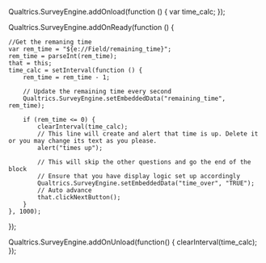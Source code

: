 Qualtrics.SurveyEngine.addOnload(function () {
	var time_calc;
});

Qualtrics.SurveyEngine.addOnReady(function () {
    
    //Get the remaning time
    var rem_time = "${e://Field/remaining_time}";
    rem_time = parseInt(rem_time);
	that = this;
	time_calc = setInterval(function () {
		rem_time = rem_time - 1;
        
        // Update the remaining time every second
        Qualtrics.SurveyEngine.setEmbeddedData("remaining_time", rem_time);

		if (rem_time <= 0) {
			clearInterval(time_calc);
            // This line will create and alert that time is up. Delete it or you may change its text as you please.
            alert("times up");

            // This will skip the other questions and go the end of the block
            // Ensure that you have display logic set up accordingly
            Qualtrics.SurveyEngine.setEmbeddedData("time_over", "TRUE");
            // Auto advance
            that.clickNextButton();
		}
	}, 1000);
});

Qualtrics.SurveyEngine.addOnUnload(function()
{
    clearInterval(time_calc);
});
